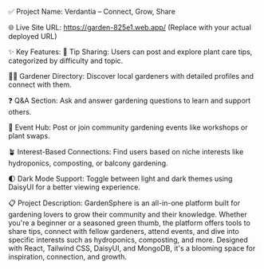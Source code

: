 ✅ Project Name:
 Verdantia – Connect, Grow, Share

🌐 Live Site URL:
https://garden-825e1.web.app/ (Replace with your actual deployed URL)

✨ Key Features:
🌱 Tip Sharing: Users can post and explore plant care tips, categorized by difficulty and topic.

🧑‍🌾 Gardener Directory: Discover local gardeners with detailed profiles and connect with them.

❓ Q&A Section: Ask and answer gardening questions to learn and support others.

📅 Event Hub: Post or join community gardening events like workshops or plant swaps.

🪴 Interest-Based Connections: Find users based on niche interests like hydroponics, composting, or balcony gardening.

🌓 Dark Mode Support: Toggle between light and dark themes using DaisyUI for a better viewing experience.

📋 Project Description:
GardenSphere is an all-in-one platform built for gardening lovers to grow their community and their knowledge. Whether you're a beginner or a seasoned green thumb, the platform offers tools to share tips, connect with fellow gardeners, attend events, and dive into specific interests such as hydroponics, composting, and more. Designed with React, Tailwind CSS, DaisyUI, and MongoDB, it's a blooming space for inspiration, connection, and growth.

